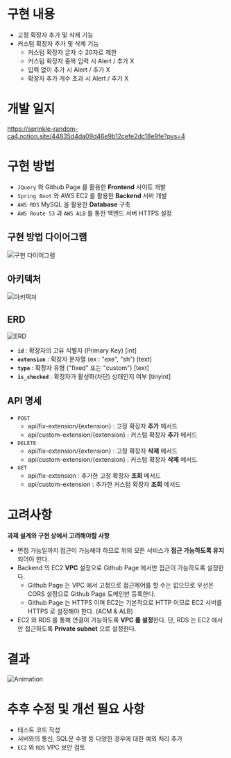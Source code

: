 
# 구현 내용
- 고정 확장자 추가 및 삭제 기능
- 커스텀 확장자 추가 및 삭제 기능
  - 커스텀 확장자 글자 수 20자로 제한 
  - 커스텀 확장자 중복 입력 시 Alert / 추가 X
  - 입력 없이 추가 시 Alert / 추가 X
  - 확장자 추가 개수 초과 시 Alert / 추가 X

# 개발 일지
https://sprinkle-random-ca4.notion.site/44835d4da09d46e9b12cefe2dc18e9fe?pvs=4

# 구현 방법
- `JQuery` 와 Github Page 를 활용한 **Frontend** 사이트 개발
- `Spring Boot` 와 AWS EC2 를 활용한 **Backend** 서버 개발
- `AWS RDS` MySQL 을 활용한 **Database** 구축
- `AWS Route 53` 과 `AWS ALB` 를 통한 백엔드 서버 HTTPS 설정

## 구현 방법 다이어그램
![구현 다이어그램](https://github.com/sw801733/file-extension-blocker/assets/84767822/f90086bc-0650-4c79-995c-8dbd5b22f681)


## 아키텍처
![아키텍처](https://github.com/sw801733/file-extension-blocker/assets/84767822/9afe4e4f-3e53-4272-9a9d-847061895684)


## ERD
![ERD](https://github.com/sw801733/file-extension-blocker/assets/84767822/523cce5b-9902-49f7-a65d-c44e5e8f4470)

- **`id`** : 확장자의 고유 식별자 (Primary Key) [int]
- **`extension`** : 확장자 문자열 (ex : "exe", "sh") [text]
- **`type`** : 확장자 유형 ("fixed" 또는 "custom") [text]
- **`is_checked`** : 확장자가 활성화(차단) 상태인지 여부 [tinyint]

## API 명세

- `POST`
    - api/fix-extension/{extension} : 고정 확장자 **추가** 메서드
    - api/custom-extension/{extension} : 커스텀 확장자 **추가** 메서드
- `DELETE`
    - api/fix-extension/{extension} : 고정 확장자 **삭제** 메서드
    - api/custom-extension/{extension} : 커스텀 확장자 **삭제** 메서드
- `GET`
    - api/fix-extension : 추가한 고정 확장자 **조회** 메서드
    - api/custom-extension : 추가한 커스텀 확장자 **조회** 메서드


# 고려사항

**과제 설계와 구현 상에서 고려해야할 사항**

- 면접 가능일까지 접근이 가능해야 하므로 위의 모든 서비스가 **접근 가능하도록 유지**되어야 한다.
- Backend 의 EC2 **VPC** 설정으로 Github Page 에서만 접근이 가능하도록 설정한다.
    - Github Page 는 VPC 에서 고정으로 접근제어를 할 수는 없으므로 우선은 CORS 설정으로 Github Page 도메인만 등록한다.
    - Github Page 는 HTTPS 이며 EC2는 기본적으로 HTTP 이므로 EC2 서버를 HTTPS 로 설정해야 한다. (ACM & ALB)
- EC2 와 RDS 를 통해 연결이 가능하도록 **VPC 를 설정**한다. 단, RDS 는 EC2 에서만 접근하도록 **Private subnet** 으로 설정한다.

# 결과
![Animation](https://github.com/sw801733/file-extension-blocker/assets/84767822/29a209cf-89e1-45dc-8861-3882b218483b)

# 추후 수정 및 개선 필요 사항
- 테스트 코드 작성
- 서버와의 통신, SQL문 수행 등 다양한 경우에 대한 예외 처리 추가 
- `EC2` 와 `RDS` VPC 보안 검토
